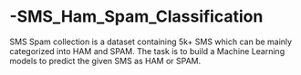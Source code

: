 # -SMS_Ham_Spam_Classification
SMS Spam collection is a dataset containing 5k+ SMS which can be mainly categorized into HAM and SPAM. The task is to build a Machine Learning models to predict the given SMS as HAM or SPAM.
